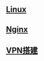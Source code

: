 ## [Linux](base/linux/linux.md)

## [Nginx](base/linux/Nginx.md)

## [VPN搭建](base/linux/vpn.md)









